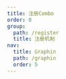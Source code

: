 ```yaml
---
title: 注册Combo
order: 0
group:
  path: /register
  title: 注册机制
nav:
  title: Graphin
  path: /graphin
  order: 5
---
```

